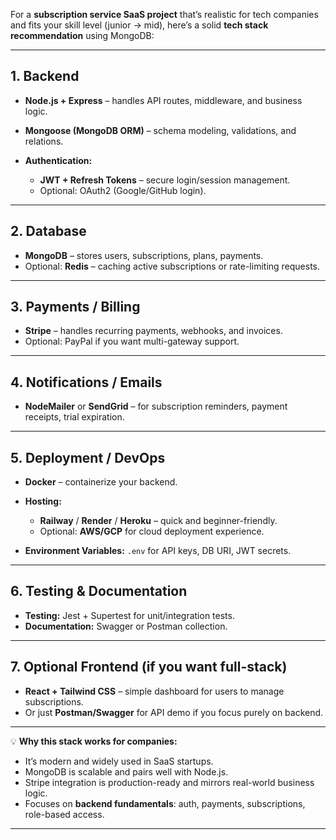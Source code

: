 For a **subscription service SaaS project** that’s realistic for tech companies and fits your skill level (junior → mid), here’s a solid **tech stack recommendation** using MongoDB:

---

## **1. Backend**

* **Node.js + Express** – handles API routes, middleware, and business logic.
* **Mongoose (MongoDB ORM)** – schema modeling, validations, and relations.
* **Authentication:**

  * **JWT + Refresh Tokens** – secure login/session management.
  * Optional: OAuth2 (Google/GitHub login).

---

## **2. Database**

* **MongoDB** – stores users, subscriptions, plans, payments.
* Optional: **Redis** – caching active subscriptions or rate-limiting requests.

---

## **3. Payments / Billing**

* **Stripe** – handles recurring payments, webhooks, and invoices.
* Optional: PayPal if you want multi-gateway support.

---

## **4. Notifications / Emails**

* **NodeMailer** or **SendGrid** – for subscription reminders, payment receipts, trial expiration.

---

## **5. Deployment / DevOps**

* **Docker** – containerize your backend.
* **Hosting:**

  * **Railway** / **Render** / **Heroku** – quick and beginner-friendly.
  * Optional: **AWS/GCP** for cloud deployment experience.
* **Environment Variables:** `.env` for API keys, DB URI, JWT secrets.

---

## **6. Testing & Documentation**

* **Testing:** Jest + Supertest for unit/integration tests.
* **Documentation:** Swagger or Postman collection.

---

## **7. Optional Frontend (if you want full-stack)**

* **React + Tailwind CSS** – simple dashboard for users to manage subscriptions.
* Or just **Postman/Swagger** for API demo if you focus purely on backend.

---

💡 **Why this stack works for companies:**

* It’s modern and widely used in SaaS startups.
* MongoDB is scalable and pairs well with Node.js.
* Stripe integration is production-ready and mirrors real-world business logic.
* Focuses on **backend fundamentals**: auth, payments, subscriptions, role-based access.

---